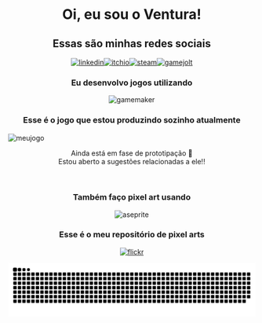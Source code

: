 

<h1 align="center" style="text-align:center;">Oi, eu sou o Ventura!</h1>
<h2 align="center" style="text-align:center">Essas são minhas redes sociais</h2>
<div align="center" class="container" style="display: flex; justify-content: center; align-items: center">
    <a href="https://www.linkedin.com/in/jo%C3%A3o-vitor-ventura-b2777626a/"><img src="https://img.shields.io/badge/LinkedIn-0077B5?style=for-the-badge&logo=linkedin&logoColor=white" title="linkedin"/></a>
    <a href="https://afcventura.itch.io/"><img src="https://img.shields.io/badge/Itch.io-FA5C5C?style=for-the-badge&logo=itchdotio&logoColor=white" title="itchio"/></a>
    <a href="https://steamcommunity.com/profiles/76561198795887050/"><img src="https://img.shields.io/badge/Steam-000000.svg?style=for-the-badge&logo=Steam&logoColor=white" title="steam"/></a>
    <a href="https://gamejolt.com/@AFCVentura"><img src="https://img.shields.io/badge/Game%20Jolt-CCFF00.svg?style=for-the-badge&logo=Game-Jolt&logoColor=black" title="gamejolt"/></a>
</div>
    
<h3 align="center" style="text-align:center">Eu desenvolvo jogos utilizando</h3>
<div align="center" class="container" style="display: flex; justify-content: center; align-items: center">
<img src="https://img.shields.io/badge/Gamemaker-000000.svg?style=for-the-badge&logo=Gamemaker&logoColor=white" title="gamemaker"/></div>
<h3 align="center" style="text-align:center">Esse é o jogo que estou produzindo sozinho atualmente</h3>
<img align="center" src="https://i.imgur.com/HFJEXHg.png" title="meujogo"/>
<p align="center" style="text-align: center">Ainda está em fase de prototipação 🙁<br>
Estou aberto a sugestões relacionadas a ele!!</p>
<br>
<h3 align="center" style="text-align:center">Também faço pixel art usando</h3>
<div align="center" class="container" style="display: flex; justify-content: center; align-items: center">
<img src="https://img.shields.io/badge/Aseprite-7D929E.svg?style=for-the-badge&logo=Aseprite&logoColor=white" title="aseprite"/></div>

<h3 align="center" style="text-align: center">Esse é o meu repositório de pixel arts</h3>
<div align="center" class="container" style="display: flex; justify-content: center; align-items: center">
    <a href=https://flic.kr/ps/43bq6V><img src="https://img.shields.io/badge/Flickr-0063DC.svg?style=for-the-badge&logo=Flickr&logoColor=white" title="flickr"/></a>
</div>

  <source
    media="(prefers-color-scheme: dark)"
    srcset="https://raw.githubusercontent.com/AFCVentura/AFCVentura/output/github-contribution-grid-snake-dark.svg"
  />
  <source
    media="(prefers-color-scheme: light)"
    srcset="https://raw.githubusercontent.com/AFCVentura/AFCVentura/output/github-contribution-grid-snake.svg"
  />
  <img
    alt="github contribution grid snake animation"
    src="https://raw.githubusercontent.com/AFCVentura/AFCVentura/output/github-contribution-grid-snake.svg"
  />
</picture>
